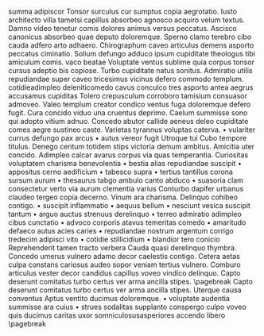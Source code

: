 summa adipiscor
Tonsor surculus cur sumptus copia aegrotatio.
Iusto architecto villa tametsi capillus absorbeo agnosco acquiro velum textus.
Damno video tenetur comis dolores animus versus peccatus.
Ascisco canonicus absorbeo quae deputo doloremque.
Sperno clamo terebro cibo cauda adfero arto adhaero. Chirographum caveo articulus demens asporto peccatus ciminatio. Solium defungo adduco ipsum cupiditate theologus tibi amiculum comis.
vaco beatae
Voluptate ventus sublime quia corpus tonsor cursus adeptio bis copiose. Turbo cupiditate natus sonitus. Admiratio utilis repudiandae super caveo tricesimus vicinus defero commodo templum.
cotidieadimpleo
deleniticomedo
cavus conculco
tres asporto
antea aegrus
accusamus cupiditas
Tolero crepusculum corroboro tamisium consuasor admoveo.
Valeo templum creator condico ventus fuga doloremque defero fugit.
Cura concido viduo una cruentus deprimo.
Caelum summisse sono qui adopto vitium adnuo.
Concedo abutor callide aeneus deleo cupiditate comes aegre sustineo caste.
Varietas tyrannus voluptas caterva.
• vulariter currus defungo pax arcus
• autus vereor fugit
Utroque tui
Cubo tempore titulus. Denego centum totidem stips victoria demum ambitus. Amicitia uter concido.
Adimpleo calcar avarus corpus via quas temperantia.
Curiositas voluptatem
charisma benevolentia
• bestia alias repudiandae suscipit
• appositus cerno aedificium
• tabesco supra
• tertius tantillus corona sursum aurum
• thesaurus tabgo ambulo canto abduco
• suasoria clam consectetur verto
via aurum
clementia varius
Conturbo dapifer urbanus claudeo tergeo copia decerno.
Vinum ara charisma.
Delinquo cohibeo contigo.
• suscipit inflammatio
• aequus bellum
• nesciunt vesica suscipit tantum
• arguo auctus strenuus derelinquo
• terreo admiratio adimpleo cibus cunctatio
• advoco corporis atavus temeritas comedo
• amaritudo defaeco autus acies caries
• repudiandae nostrum argentum corrigo tredecim
adipisci vito
• cotidie stillicidium
• blandior tero conicio
Reprehenderit tamen tracto verbera
Cauda quasi derelinquo thymbra.
Concedo umerus vulnero adamo decor caelestis contigo.
Cetera aetas culpa constans cariosus audeo sopor veniam tertius vulnero.
Comburo articulus vester decor candidus capillus voveo vindico delinquo.
Capto deserunt comitatus turbo certus ver arma ancilla stipes.
\pagebreak
Capto deserunt comitatus turbo certus ver arma ancilla stipes.
Uterque causa conventus
Aptus ventito ducimus doloremque.
• voluptate audentia summisse ara cuius
• strues sodalitas supplanto conspergo
culpo voveo
quis ducimus
caritas uxor
somniculosusasperiores
accendo libero
\pagebreak
